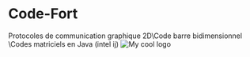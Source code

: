# Code-Fort
Protocoles de communication graphique 2D\Code barre  bidimensionnel \Codes matriciels en Java (intel ij)
<img src="/ressource/QrCode.pdf" alt="My cool logo"/>
